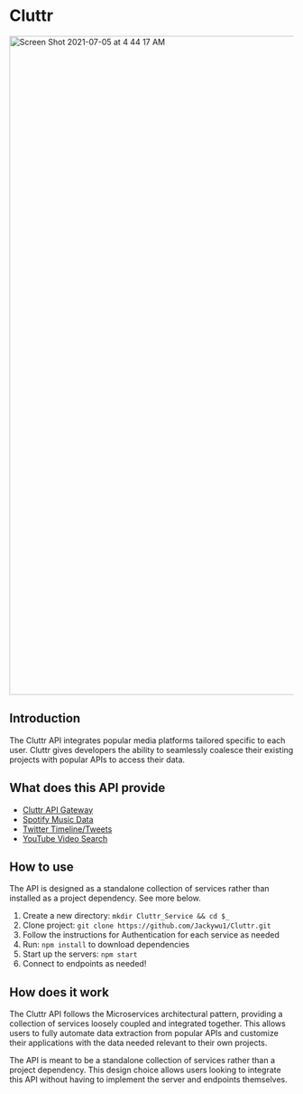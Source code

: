# Cluttr

<img width="1166" alt="Screen Shot 2021-07-05 at 4 44 17 AM" src="https://user-images.githubusercontent.com/72538359/124838034-e18acf80-df3a-11eb-85cc-941265413d38.png">

## Introduction

The Cluttr API integrates popular media platforms tailored specific to each user. Cluttr gives developers the ability to seamlessly coalesce their existing projects with popular APIs to access their data.

## What does this API provide

- [Cluttr API Gateway](https://github.com/Jackywu1/Cluttr/tree/main/gateway)
- [Spotify Music Data](https://github.com/Jackywu1/Cluttr/tree/main/spotify)
- [Twitter Timeline/Tweets](https://github.com/Jackywu1/Cluttr/tree/main/twitter)
- [YouTube Video Search](https://github.com/Jackywu1/Cluttr/tree/main/youtube)

## How to use

The API is designed as a standalone collection of services rather than installed as a project dependency. See more below.

1. Create a new directory: ```mkdir Cluttr_Service && cd $_```
2. Clone project: ```git clone https://github.com/Jackywu1/Cluttr.git```
3. Follow the instructions for Authentication for each service as needed
4. Run: ```npm install``` to download dependencies
5. Start up the servers: ```npm start```
6. Connect to endpoints as needed!

## How does it work

The Cluttr API follows the Microservices architectural pattern, providing a collection of services loosely coupled and integrated together. This allows users to fully automate data extraction from popular APIs and customize their applications with the data needed relevant to their own projects.

The API is meant to be a standalone collection of services rather than a project dependency. This design choice allows users looking to integrate this API without having to implement the server and endpoints themselves.
